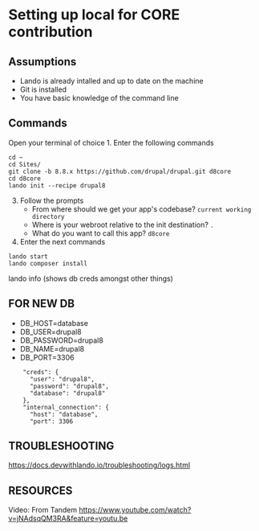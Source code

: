 # Setting up local for CORE contribution

## Assumptions

 * Lando is already intalled and up to date on the machine
 * Git is installed
 * You have basic knowledge of the command line

## Commands

Open your terminal of choice
    1. Enter the following commands
    
```
cd ~
cd Sites/
git clone -b 8.8.x https://github.com/drupal/drupal.git d8core
cd d8core
lando init --recipe drupal8
```
   3. Follow the prompts
      * From where should we get your app's codebase? `current working directory`
       * Where is your webroot relative to the init destination? `.`
       * What do you want to call this app? `d8core`
   4. Enter the next commands

```
lando start
lando composer install
```

lando info (shows db creds amongst other things)

## FOR NEW DB

 * DB_HOST=database
 * DB_USER=drupal8
 * DB_PASSWORD=drupal8
 * DB_NAME=drupal8
 * DB_PORT=3306
 
```
    "creds": {
      "user": "drupal8",
      "password": "drupal8",
      "database": "drupal8"
    },
    "internal_connection": {
      "host": "database",
      "port": 3306
 ```
      

## TROUBLESHOOTING

https://docs.devwithlando.io/troubleshooting/logs.html

## RESOURCES

Video: 
From Tandem
https://www.youtube.com/watch?v=jNAdsqQM3RA&feature=youtu.be


